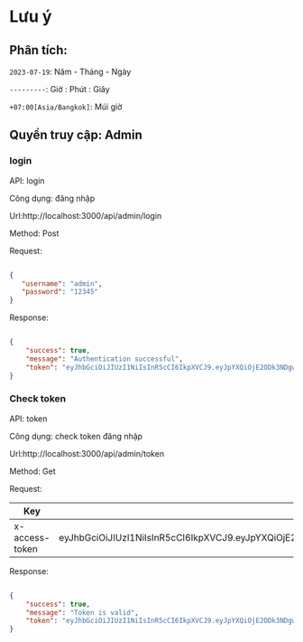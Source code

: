 # Lưu ý

## Phân tích:

`2023-07-19`: Năm - Tháng - Ngày

`---------`: Giờ : Phút : Giây

`+07:00[Asia/Bangkok]`: Múi giờ


## Quyền truy cập: Admin

### login

API: login

Công dụng: đăng nhập

Url:http://localhost:3000/api/admin/login

Method: Post

Request:

```json

{
   "username": "admin",
   "password": "12345"
}

```

Response:

```json

{
    "success": true,
    "message": "Authentication successful",
    "token": "eyJhbGciOiJIUzI1NiIsInR5cCI6IkpXVCJ9.eyJpYXQiOjE2ODk3NDgwMjQsImV4cCI6MTY4OTc1MTYyNH0.UZkT4s3drmJKhEIps2s6LVEBdO7TwkQ_iW0jmgpNL5s"
}

```

### Check token

API: token

Công dụng: check token đăng nhập

Url:http://localhost:3000/api/admin/token

Method: Get

Request:

| Key              | Value         |
| ---------------- |-------------- |
| x-access-token   | eyJhbGciOiJIUzI1NiIsInR5cCI6IkpXVCJ9.eyJpYXQiOjE2ODk3NDgwMjQsImV4cCI6MTY4OTc1MTYyNH0.UZkT4s3drmJKhEIps2s6LVEBdO7TwkQ_iW0jmgpNL5s |

Response:

```json

{
    "success": true,
    "message": "Token is valid",
    "token": "eyJhbGciOiJIUzI1NiIsInR5cCI6IkpXVCJ9.eyJpYXQiOjE2ODk3NDgwMjQsImV4cCI6MTY4OTc1MTYyNH0.UZkT4s3drmJKhEIps2s6LVEBdO7TwkQ_iW0jmgpNL5s"
}

```
